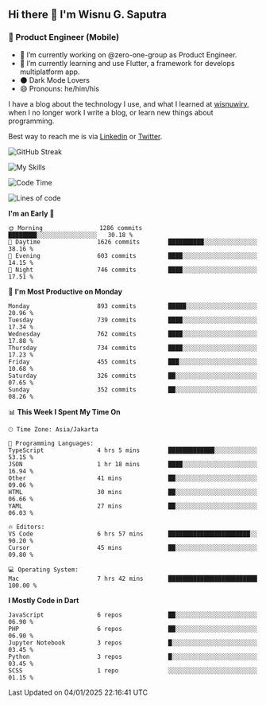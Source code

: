 ## Hi there 👋 I'm Wisnu G. Saputra

### :mobile_phone_off: Product Engineer (Mobile)

- 🔭 I’m currently working on @zero-one-group as Product Engineer.
- 🌱 I’m currently learning and use Flutter, a framework for develops multiplatform app.
- 🌑 Dark Mode Lovers
- 😄 Pronouns: he/him/his

I have a blog about the technology I use, and what I learned at [wisnuwiry](https://wisnuwiry.space/), when I no longer work I write a blog, or learn new things about programming.

Best way to reach me is via [Linkedin](https://www.linkedin.com/in/wisnu-saputra/) or [Twitter](https://twitter.com/wisnuwiry).

![GitHub Streak](https://streak-stats.demolab.com?user=wisnuwiry&theme=dark&hide_border=true)

![My Skills](https://skillicons.dev/icons?i=dart,flutter,kotlin,swift,go,js,css,neovim,git,linux&perline=5)

<!--START_SECTION:waka-->
![Code Time](http://img.shields.io/badge/Code%20Time-1%2C617%20hrs-blue)

![Lines of code](https://img.shields.io/badge/From%20Hello%20World%20I%27ve%20Written-6.1%20million%20lines%20of%20code-blue)

**I'm an Early 🐤** 

```text
🌞 Morning                1286 commits        ████████░░░░░░░░░░░░░░░░░   30.18 % 
🌆 Daytime                1626 commits        ██████████░░░░░░░░░░░░░░░   38.16 % 
🌃 Evening                603 commits         ████░░░░░░░░░░░░░░░░░░░░░   14.15 % 
🌙 Night                  746 commits         ████░░░░░░░░░░░░░░░░░░░░░   17.51 % 
```
📅 **I'm Most Productive on Monday** 

```text
Monday                   893 commits         █████░░░░░░░░░░░░░░░░░░░░   20.96 % 
Tuesday                  739 commits         ████░░░░░░░░░░░░░░░░░░░░░   17.34 % 
Wednesday                762 commits         ████░░░░░░░░░░░░░░░░░░░░░   17.88 % 
Thursday                 734 commits         ████░░░░░░░░░░░░░░░░░░░░░   17.23 % 
Friday                   455 commits         ███░░░░░░░░░░░░░░░░░░░░░░   10.68 % 
Saturday                 326 commits         ██░░░░░░░░░░░░░░░░░░░░░░░   07.65 % 
Sunday                   352 commits         ██░░░░░░░░░░░░░░░░░░░░░░░   08.26 % 
```


📊 **This Week I Spent My Time On** 

```text
🕑︎ Time Zone: Asia/Jakarta

💬 Programming Languages: 
TypeScript               4 hrs 5 mins        █████████████░░░░░░░░░░░░   53.15 % 
JSON                     1 hr 18 mins        ████░░░░░░░░░░░░░░░░░░░░░   16.94 % 
Other                    41 mins             ██░░░░░░░░░░░░░░░░░░░░░░░   09.06 % 
HTML                     30 mins             ██░░░░░░░░░░░░░░░░░░░░░░░   06.66 % 
YAML                     27 mins             ██░░░░░░░░░░░░░░░░░░░░░░░   06.03 % 

🔥 Editors: 
VS Code                  6 hrs 57 mins       ███████████████████████░░   90.20 % 
Cursor                   45 mins             ██░░░░░░░░░░░░░░░░░░░░░░░   09.80 % 

💻 Operating System: 
Mac                      7 hrs 42 mins       █████████████████████████   100.00 % 
```

**I Mostly Code in Dart** 

```text
JavaScript               6 repos             ██░░░░░░░░░░░░░░░░░░░░░░░   06.90 % 
PHP                      6 repos             ██░░░░░░░░░░░░░░░░░░░░░░░   06.90 % 
Jupyter Notebook         3 repos             █░░░░░░░░░░░░░░░░░░░░░░░░   03.45 % 
Python                   3 repos             █░░░░░░░░░░░░░░░░░░░░░░░░   03.45 % 
SCSS                     1 repo              ░░░░░░░░░░░░░░░░░░░░░░░░░   01.15 % 
```




 Last Updated on 04/01/2025 22:16:41 UTC
<!--END_SECTION:waka-->
